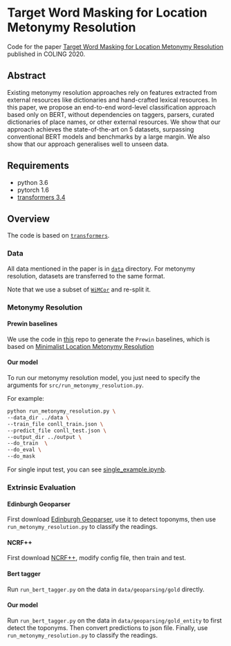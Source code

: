 # Target Word Masking for Location Metonymy Resolution

Code for the paper [Target Word Masking for Location Metonymy Resolution](metonymy_resolution_long.pdf) published in COLING 2020.

## Abstract
 Existing metonymy resolution approaches rely on features extracted
  from external resources like dictionaries and hand-crafted lexical
  resources.  In this paper, we propose an end-to-end word-level
  classification approach based only on BERT, without dependencies on
  taggers, parsers, curated dictionaries of place names, or other
  external resources. We show that our approach achieves the
  state-of-the-art on 5 datasets, surpassing conventional BERT models
  and benchmarks by a large margin. We also show that our approach
  generalises well to unseen data.

## Requirements

- python 3.6
- pytorch 1.6
- [transformers 3.4](https://github.com/huggingface/transformers)

## Overview

The code is based on [`transformers`](https://github.com/huggingface/transformers).

### Data

All data mentioned in the paper is in [`data`](https://github.com/haonan-li/TWM-metonymy-resolution/tree/main/data) directory. For metonymy resolution, datasets are transferred to the same format. 

Note that we use a subset of [`WiMCor`](https://kevinalexmathews.github.io/software/) and re-split it. 

### Metonymy Resolution

#### Prewin baselines 
We use the code in [this](https://github.com/nlpAThits/WiMCor) repo to generate the `Prewin` baselines, which is based on [Minimalist Location Metonymy Resolution](https://github.com/milangritta/Minimalist-Location-Metonymy-Resolution)

#### Our model
To run our metonymy resolution model, you just need to specify the arguments for `src/run_metonymy_resolution.py`.

For example: 
```bash
python run_metonymy_resolution.py \
--data_dir ../data \
--train_file conll_train.json \
--predict_file conll_test.json \
--output_dir ../output \
--do_train  \
--do_eval \
--do_mask
```

For single input test, you can see [single_example.ipynb](single_example.ipynb).


### Extrinsic Evaluation

#### Edinburgh Geoparser
First download [Edinburgh Geoparser](https://www.ltg.ed.ac.uk/software/geoparser/), use it to detect toponyms, then use `run_metonymy_resolution.py` to classify the readings.

#### NCRF++ 
First download [NCRF++](https://github.com/jiesutd/NCRFpp), modify config file, then train and test.

#### Bert tagger
Run `run_bert_tagger.py` on the data in `data/geoparsing/gold` directly.

#### Our model
Run `run_bert_tagger.py` on the data in `data/geoparsing/gold_entity` to first detect the toponyms. Then convert predictions to json file. Finally, use `run_metonymy_resolution.py` to classify the readings.
